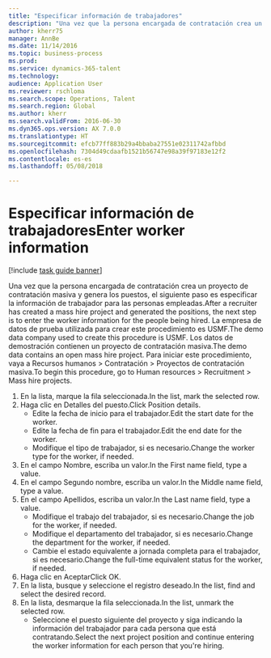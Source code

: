 ```yaml
--- 
title: "Especificar información de trabajadores"
description: "Una vez que la persona encargada de contratación crea un proyecto de contratación masiva y genera los puestos, el siguiente paso es especificar la información de trabajador para las personas empleadas."
author: kherr75
manager: AnnBe
ms.date: 11/14/2016
ms.topic: business-process
ms.prod: 
ms.service: dynamics-365-talent
ms.technology: 
audience: Application User
ms.reviewer: rschloma
ms.search.scope: Operations, Talent
ms.search.region: Global
ms.author: kherr
ms.search.validFrom: 2016-06-30
ms.dyn365.ops.version: AX 7.0.0
ms.translationtype: HT
ms.sourcegitcommit: efcb77ff883b29a4bbaba27551e02311742afbbd
ms.openlocfilehash: 7304d49cdaafb1521b56747e98a39f97183e12f2
ms.contentlocale: es-es
ms.lasthandoff: 05/08/2018

---
```

# <a name="enter-worker-information"></a><span data-ttu-id="5f370-103">Especificar información de trabajadores</span><span class="sxs-lookup"><span data-stu-id="5f370-103">Enter worker information</span></span>

[!include [task guide banner](../../includes/task-guide-banner.md)]

<span data-ttu-id="5f370-104">Una vez que la persona encargada de contratación crea un proyecto de contratación masiva y genera los puestos, el siguiente paso es especificar la información de trabajador para las personas empleadas.</span><span class="sxs-lookup"><span data-stu-id="5f370-104">After a recruiter has created a mass hire project and generated the positions, the next step is to enter the worker information for the people being hired.</span></span> <span data-ttu-id="5f370-105">La empresa de datos de prueba utilizada para crear este procedimiento es USMF.</span><span class="sxs-lookup"><span data-stu-id="5f370-105">The demo data company used to create this procedure is USMF.</span></span> <span data-ttu-id="5f370-106">Los datos de demostración contienen un proyecto de contratación masiva.</span><span class="sxs-lookup"><span data-stu-id="5f370-106">The demo data contains an open mass hire project.</span></span> <span data-ttu-id="5f370-107">Para iniciar este procedimiento, vaya a Recursos humanos > Contratación > Proyectos de contratación masiva.</span><span class="sxs-lookup"><span data-stu-id="5f370-107">To begin this procedure, go to Human resources > Recruitment > Mass hire projects.</span></span>

1. <span data-ttu-id="5f370-108">En la lista, marque la fila seleccionada.</span><span class="sxs-lookup"><span data-stu-id="5f370-108">In the list, mark the selected row.</span></span>
2. <span data-ttu-id="5f370-109">Haga clic en Detalles del puesto.</span><span class="sxs-lookup"><span data-stu-id="5f370-109">Click Position details.</span></span>
    * <span data-ttu-id="5f370-110">Edite la fecha de inicio para el trabajador.</span><span class="sxs-lookup"><span data-stu-id="5f370-110">Edit the start date for the worker.</span></span>  
    * <span data-ttu-id="5f370-111">Edite la fecha de fin para el trabajador.</span><span class="sxs-lookup"><span data-stu-id="5f370-111">Edit the end date for the worker.</span></span>  
    * <span data-ttu-id="5f370-112">Modifique el tipo de trabajador, si es necesario.</span><span class="sxs-lookup"><span data-stu-id="5f370-112">Change the worker type for the worker, if needed.</span></span>  
3. <span data-ttu-id="5f370-113">En el campo Nombre, escriba un valor.</span><span class="sxs-lookup"><span data-stu-id="5f370-113">In the First name field, type a value.</span></span>
4. <span data-ttu-id="5f370-114">En el campo Segundo nombre, escriba un valor.</span><span class="sxs-lookup"><span data-stu-id="5f370-114">In the Middle name field, type a value.</span></span>
5. <span data-ttu-id="5f370-115">En el campo Apellidos, escriba un valor.</span><span class="sxs-lookup"><span data-stu-id="5f370-115">In the Last name field, type a value.</span></span>
    * <span data-ttu-id="5f370-116">Modifique el trabajo del trabajador, si es necesario.</span><span class="sxs-lookup"><span data-stu-id="5f370-116">Change the job for the worker, if needed.</span></span>  
    * <span data-ttu-id="5f370-117">Modifique el departamento del trabajador, si es necesario.</span><span class="sxs-lookup"><span data-stu-id="5f370-117">Change the department for the worker, if needed.</span></span>  
    * <span data-ttu-id="5f370-118">Cambie el estado equivalente a jornada completa para el trabajador, si es necesario.</span><span class="sxs-lookup"><span data-stu-id="5f370-118">Change the full-time equivalent status for the worker, if needed.</span></span>  
6. <span data-ttu-id="5f370-119">Haga clic en Aceptar</span><span class="sxs-lookup"><span data-stu-id="5f370-119">Click OK.</span></span>
7. <span data-ttu-id="5f370-120">En la lista, busque y seleccione el registro deseado.</span><span class="sxs-lookup"><span data-stu-id="5f370-120">In the list, find and select the desired record.</span></span>
8. <span data-ttu-id="5f370-121">En la lista, desmarque la fila seleccionada.</span><span class="sxs-lookup"><span data-stu-id="5f370-121">In the list, unmark the selected row.</span></span>
    * <span data-ttu-id="5f370-122">Seleccione el puesto siguiente del proyecto y siga indicando la información del trabajador para cada persona que está contratando.</span><span class="sxs-lookup"><span data-stu-id="5f370-122">Select the next project position and continue entering the worker information for each person that you're hiring.</span></span>  


